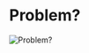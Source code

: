 Problem?
=======

![Problem?](http://i0.kym-cdn.com/photos/images/original/000/096/044/trollface.jpg?1296494117)